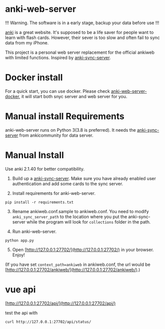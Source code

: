 # anki-web-server

!!! Warning. The software is in a early stage, backup your data before use !!!

[anki](https://apps.ankiweb.net/) is a great website. It's supposed to be a life saver for people want to learn with flash cards. However, their sever is too slow and often fail to sync data from my iPhone.

This project is a personal web server replacement for the official ankiweb with limited functions. Inspired by [anki-sync-server](https://github.com/ankicommunity/anki-sync-server).

# Docker install
For a quick start, you can use docker. Please check [anki-web-server-docker](https://github.com/Nriver/anki-web-server-docker), it will start both snyc server and web server for you.


# Manual install Requirements
anki-web-server runs on Python 3(3.8 is preferred). It needs the [anki-sync-server](https://github.com/ankicommunity/anki-sync-server) from ankicommunity for data server.

# Manual Install

Use anki 2.1.40 for better compatibility.

1. Build up a [anki-sync-server](https://github.com/ankicommunity/anki-sync-server). Make sure you have already enabled user authentication and add some cards to the sync server.

2. Install requirements for anki-web-server.

```
pip install -r requirements.txt
```

3. Rename ankiweb.conf.sample to ankiweb.conf. You need to modify `anki_sync_server_path` to the location where you put the anki-sync-server while the program will look for `collections` folder in the path.

4. Run anki-web-server. 

```
python app.py
```

5. Open [http://127.0.0.1:27702/](http://127.0.0.1:27702/) in your browser. Enjoy!

(If you have set `context_path=ankiweb` in ankiweb.conf, the url would be [http://127.0.0.1:27702/ankiweb/](http://127.0.0.1:27702/ankiweb/).)

# vue api
[http://127.0.0.1:27702/api/](http://127.0.0.1:27702/api/)

test the api with
```
curl http://127.0.0.1:27702/api/status/
```